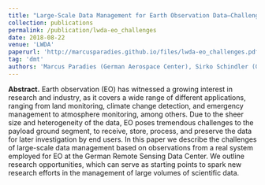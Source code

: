```yaml
---
title: "Large-Scale Data Management for Earth Observation Data—Challenges and Opportunities"
collection: publications
permalink: /publication/lwda-eo_challenges
date: 2018-08-22
venue: 'LWDA'
paperurl: 'http://marcusparadies.github.io/files/lwda-eo_challenges.pdf'
tag: 'dmt'
authors: 'Marcus Paradies (German Aerospace Center), Sirko Schindler (German Aerospace Center), Stephan Kiemle (German Aerospace Center), Eberhard Mikusch (German Aerospace Center)'
---
```


**Abstract.** Earth observation (EO) has witnessed a growing interest in research and industry, as it covers a wide range of different applications, ranging from land monitoring, climate change detection, and emergency management to atmosphere monitoring, among others. Due to the sheer size and heterogeneity of the data, EO poses tremendous challenges to the payload ground segment, to receive, store, process, and preserve the data for later investigation by end users.
In this paper we describe the challenges of large-scale data management based on observations from a real system employed for EO at the German Remote Sensing Data Center. We outline research opportunities, which can serve as starting points to spark new research efforts in the management of large volumes of scientific data.

